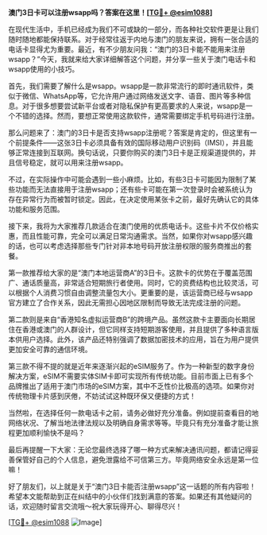 **澳门3日卡可以注册wsapp吗？答案在这里！[[TG💪+ @esim1088](https://t.me/s/esim1088)]**

在现代生活中，手机已经成为我们不可或缺的一部分，而各种社交软件更是让我们随时随地都能保持联系。对于经常往返于内地与澳门的朋友来说，拥有一张合适的电话卡显得尤为重要。最近，有不少朋友问我：“澳门的3日卡能不能用来注册wsapp？”今天，我就来给大家详细解答这个问题，并分享一些关于澳门电话卡和wsapp使用的小技巧。

首先，我们需要了解什么是wsapp。wsapp是一款非常流行的即时通讯软件，类似于微信、WhatsApp等，它允许用户通过网络发送文字、语音、图片等多种信息。对于很多想要尝试新平台或者对隐私保护有更高要求的人来说，wsapp是一个不错的选择。然而，要想正常使用这款软件，通常需要绑定手机号码进行注册。

那么问题来了：澳门的3日卡是否支持wsapp注册呢？答案是肯定的，但这里有一个前提条件——这张3日卡必须具备有效的国际移动用户识别码（IMSI），并且能够正常连接到互联网。换句话说，只要你购买的澳门3日卡是正规渠道提供的，并且信号稳定，就可以用来注册wsapp。

不过，在实际操作中可能会遇到一些小麻烦。比如，有些3日卡可能因为限制了某些功能而无法直接用于注册wsapp；还有些卡可能在第一次登录时会被系统认为存在异常行为而被暂时锁定。因此，在决定使用某张卡之前，最好先确认它的具体功能和服务范围。

接下来，我将为大家推荐几款适合在澳门使用的优质电话卡。这些卡片不仅价格实惠，而且性能可靠，完全可以满足日常沟通需求。当然，如果你对wsapp感兴趣的话，也可以考虑选择那些专门针对非本地号码开放注册权限的服务商推出的套餐。

第一款推荐给大家的是“澳门本地运营商A”的3日卡。这款卡的优势在于覆盖范围广、通话质量高，非常适合短期旅行者使用。同时，它的资费结构也比较灵活，可以根据个人消费习惯自由调整流量包大小。更重要的是，该运营商已经与wsapp官方建立了合作关系，因此无需担心因地区限制而导致无法完成注册的问题。

第二款则是来自“香港知名虚拟运营商B”的跨境产品。虽然这款卡主要面向长期居住在香港或澳门的人群设计，但它同样支持短期游客使用，并且提供了多种语言版本供用户选择。此外，该产品还特别强调了数据加密技术的应用，旨在为用户提供更加安全可靠的通信环境。

第三款不得不提的就是近年来逐渐兴起的eSIM服务了。作为一种新型的数字身份解决方案，eSIM不需要实体SIM卡即可实现所有传统功能。目前市面上已有多个品牌推出了适用于澳门市场的eSIM方案，其中不乏性价比极高的选项。如果你对传统物理卡片感到厌倦，不妨试试这种既环保又便捷的方式！

当然啦，在选择任何一款电话卡之前，请务必做好充分准备。例如提前查看目的地网络状况、了解当地法律法规以及明确自身需求等等。毕竟只有充分准备才能让旅程更加顺利愉快不是吗？

最后再提醒一下大家：无论您最终选择了哪一种方式来解决通讯问题，都请记得妥善保管好自己的个人信息，避免泄露给不可信第三方。毕竟网络安全永远是第一位嘛！

好了朋友们，以上就是关于“澳门3日卡能否注册wsapp”这一话题的所有内容啦！希望本文能帮助到正在纠结中的小伙伴们找到满意的答案。如果还有其他疑问的话，欢迎随时留言交流哦～祝大家玩得开心、聊得尽兴！

[[TG💪+ @esim1088](https://t.me/s/esim1088) ![Image](https://i.postimg.cc/4NQfJmqS/Snipaste-2025-05-13-00-14-12.png)]